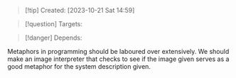 
>[!tip] Created: [2023-10-21 Sat 14:59]

>[!question] Targets: 

>[!danger] Depends: 

Metaphors in programming should be laboured over extensively.
We should make an image interpreter that checks to see if the image given serves as a good metaphor for the system description given.